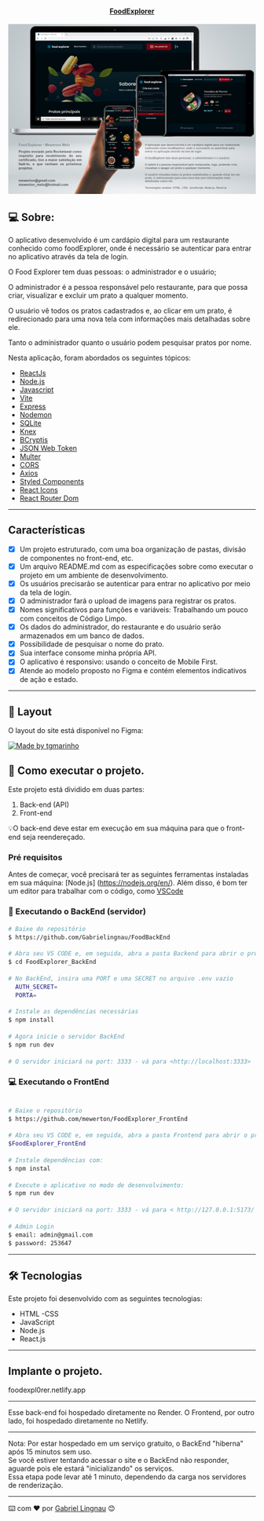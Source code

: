 
<p align="center">
  <h4 align="center"><a href="https://foodexpl0rer.netlify.app">FoodExplorer</a></h4>
</p>

<p align="center">
  <img width="800" src="./src/assets/responsivo.png">
</p>

## 💻 Sobre:

O aplicativo desenvolvido é um cardápio digital para um restaurante conhecido como foodExplorer, onde é necessário se autenticar para entrar no aplicativo através da tela de login.

O Food Explorer tem duas pessoas: o administrador e o usuário;

O administrador é a pessoa responsável pelo restaurante, para que possa criar, visualizar e excluir um prato a qualquer momento. 

O usuário vê todos os pratos cadastrados e, ao clicar em um prato, é redirecionado para uma nova tela com informações mais detalhadas sobre ele.

Tanto o administrador quanto o usuário podem pesquisar pratos por nome.

Nesta aplicação, foram abordados os seguintes tópicos:

- [ReactJs](https://reactjs.org)
- [Node.js](https://nodejs.org/en/)
- [Javascript](https://developer.mozilla.org/pt-BR/docs/Web/JavaScript)
- [Vite](https://vitejs.dev/)
- [Express](https://expressjs.com)
- [Nodemon](https://nodemon.io/)
- [SQLite](https://www.sqlite.org/index.html)
- [Knex](https://knexjs.org/)
- [BCryptjs](https://www.npmjs.com/package/bcryptjs)
- [JSON Web Token](https://www.npmjs.com/package/jsonwebtoken)
- [Multer](https://www.npmjs.com/package/multer)
- [CORS](https://www.npmjs.com/package/cors)
- [Axios](https://www.npmjs.com/package/axios)
- [Styled Components](https://styled-components.com/)
- [React Icons](https://react-icons.github.io/react-icons/)
- [React Router Dom](https://react-icons.github.io/react-icons/)
---

## Características

- [x] Um projeto estruturado, com uma boa organização de pastas, divisão de componentes no front-end, etc.
- [x] Um arquivo README.md com as especificações sobre como executar o projeto em um ambiente de desenvolvimento.
- [x] Os usuários precisarão se autenticar para entrar no aplicativo por meio da tela de login.
- [x] O administrador fará o upload de imagens para registrar os pratos.
- [x] Nomes significativos para funções e variáveis: Trabalhando um pouco com conceitos de Código Limpo.
- [x] Os dados do administrador, do restaurante e do usuário serão armazenados em um banco de dados.
- [x] Possibilidade de pesquisar o nome do prato.
- [x] Sua interface consome minha própria API.
- [x] O aplicativo é responsivo: usando o conceito de Mobile First.
- [x] Atende ao modelo proposto no Figma e contém elementos indicativos de ação e estado.

---

## 🎨 Layout

O layout do site está disponível no Figma:

<a href="https://www.figma.com/file/GkqG5AUJe3ppcUEHfvOX6z/food-explorer?node-id=0%3A1">
  <img alt="Made by tgmarinho" src="https://img.shields.io/badge/Acessar%20Layout%20-Figma-%2304D361">
</a>



## 🚀 Como executar o projeto.

Este projeto está dividido em duas partes:
1. Back-end (API) 
2. Front-end 

💡O back-end deve estar em execução em sua máquina para que o front-end seja reendereçado.

### Pré requisitos

Antes de começar, você precisará ter as seguintes ferramentas instaladas em sua máquina:
[Node.js] (https://nodejs.org/en/). 
Além disso, é bom ter um editor para trabalhar com o código, como [VSCode](https://code.visualstudio.com/)


### 🚧 Executando o BackEnd (servidor)

```bash
# Baixe do repositório
$ https://github.com/Gabrielingnau/FoodBackEnd

# Abra seu VS CODE e, em seguida, abra a pasta Backend para abrir o projeto
$ cd FoodExplorer_BackEnd

# No BackEnd, insira uma PORT e uma SECRET no arquivo .env vazio
  AUTH_SECRET=
  PORTA=

# Instale as dependências necessárias
$ npm install

# Agora inicie o servidor BackEnd
$ npm run dev

# O servidor iniciará na port: 3333 - vá para <http://localhost:3333>
```


### 💻 Executando o FrontEnd

```bash

# Baixe o repositório
$ https://github.com/mewerton/FoodExplorer_FrontEnd

# Abra seu VS CODE e, em seguida, abra a pasta Frontend para abrir o projeto
$FoodExplorer_FrontEnd

# Instale dependências com:
$ npm instal

# Execute o aplicativo no modo de desenvolvimento:
$ npm run dev

# O servidor iniciará na port: 3333 - vá para < http://127.0.0.1:5173/ >

# Admin Login
$ email: admin@gmail.com
$ password: 253647

```
---

## 🛠 Tecnologias

Este projeto foi desenvolvido com as seguintes tecnologias:

- HTML
-CSS
- JavaScript
- Node.js
- React.js

---

## Implante o projeto.
foodexpl0rer.netlify.app

___

Esse back-end foi hospedado diretamente no Render.
O Frontend, por outro lado, foi hospedado diretamente no Netlify.

___
Nota: Por estar hospedado em um serviço gratuito, o BackEnd "hiberna" após 15 minutos sem uso.
<br>
Se você estiver tentando acessar o site e o BackEnd não responder, aguarde pois ele estará "inicializando" os serviços.
<br>
Essa etapa pode levar até 1 minuto, dependendo da carga nos servidores de renderização.

---
⌨️ com ❤️ por [Gabriel Lingnau](https://www.linkedin.com/in/gabriel-lingnau-3bb17b266/) 😊
